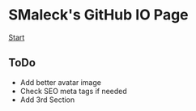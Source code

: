 # SMaleck's GitHub IO Page

[Start](https://smaleck.github.io)

## **ToDo**
- Add better avatar image
- Check SEO meta tags if needed
- Add 3rd Section